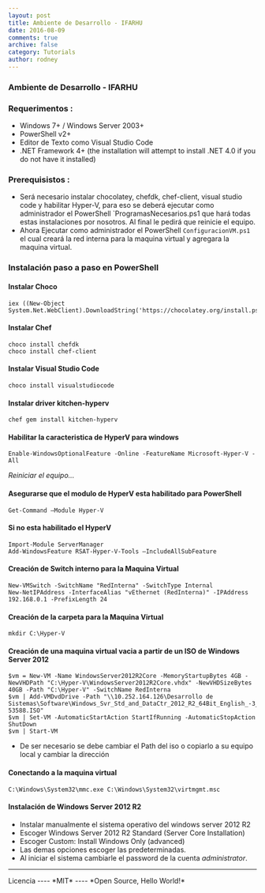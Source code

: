```yaml
---
layout: post
title: Ambiente de Desarrollo - IFARHU
date: 2016-08-09
comments: true
archive: false
category: Tutorials
author: rodney
---
```

### Ambiente de Desarrollo - IFARHU

### Requerimentos :

* Windows 7+ / Windows Server 2003+
* PowerShell v2+
* Editor de Texto como Visual Studio Code
* .NET Framework 4+ (the installation will attempt to install .NET 4.0 if you do not have it installed)

### Prerequisistos :

* Será necesario instalar chocolatey, chefdk, chef-client, visual studio code y habilitar Hyper-V, para eso se deberá ejecutar como administrador el PowerShell `ProgramasNecesarios.ps1 que hará todas estas instalaciones por nosotros. Al final le pedirá que reinicie el equipo.
* Ahora Ejecutar como administrador el PowerShell `ConfiguracionVM.ps1` el cual creará la red interna para la maquina virtual y agregara la maquina virtual.

### Instalación paso a paso en PowerShell

#### Instalar Choco

~~~
iex ((New-Object System.Net.WebClient).DownloadString('https://chocolatey.org/install.ps1'))
~~~

#### Instalar Chef

~~~
choco install chefdk
choco install chef-client
~~~

#### Instalar Visual Studio Code

~~~
choco install visualstudiocode
~~~

#### Instalar driver kitchen-hyperv

~~~
chef gem install kitchen-hyperv
~~~

#### Habilitar la caracteristica de HyperV para windows

~~~
Enable-WindowsOptionalFeature -Online -FeatureName Microsoft-Hyper-V -All
~~~

*Reiniciar el equipo...*

#### Asegurarse que el modulo de HyperV esta habilitado para PowerShell

~~~
Get-Command –Module Hyper-V
~~~

#### Si no esta habilitado el HyperV

~~~
Import-Module ServerManager
Add-WindowsFeature RSAT-Hyper-V-Tools –IncludeAllSubFeature
~~~

#### Creación de Switch interno para la Maquina Virtual

~~~
New-VMSwitch -SwitchName "RedInterna" -SwitchType Internal
New-NetIPAddress -InterfaceAlias "vEthernet (RedInterna)" -IPAddress 192.168.0.1 -PrefixLength 24
~~~

#### Creación de la carpeta para la Maquina Virtual

~~~
mkdir C:\Hyper-V
~~~

#### Creación de una maquina virtual vacia a partir de un ISO de Windows Server 2012

~~~
$vm = New-VM -Name WindowsServer2012R2Core -MemoryStartupBytes 4GB -NewVHDPath "C:\Hyper-V\WindowsServer2012R2Core.vhdx" -NewVHDSizeBytes 40GB -Path "C:\Hyper-V" -SwitchName RedInterna
$vm | Add-VMDvdDrive -Path "\\10.252.164.126\Desarrollo de Sistemas\Software\Windows_Svr_Std_and_DataCtr_2012_R2_64Bit_English_-3_MLF_X19-53588.ISO"
$vm | Set-VM -AutomaticStartAction StartIfRunning -AutomaticStopAction ShutDown
$vm | Start-VM
~~~

* De ser necesario se debe cambiar el Path del iso o copiarlo a su equipo local y cambiar la dirección

#### Conectando a la maquina virtual

~~~
C:\Windows\System32\mmc.exe C:\Windows\System32\virtmgmt.msc
~~~

#### Instalación de Windows Server 2012 R2

* Instalar manualmente el sistema operativo del windows server 2012 R2
* Escoger Windows Server 2012 R2 Standard (Server Core Installation)
* Escoger Custom: Install Windows Only (advanced)
* Las demas opciones escoger las predeterminadas.
* Al iniciar el sistema cambiarle el password de la cuenta *administrator*.

<hr>
Licencia
----
*MIT*
----
*Open Source, Hello World!*